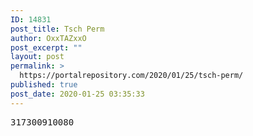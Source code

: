```yaml
---
ID: 14831
post_title: Tsch Perm
author: OxxTAZxxO
post_excerpt: ""
layout: post
permalink: >
  https://portalrepository.com/2020/01/25/tsch-perm/
published: true
post_date: 2020-01-25 03:35:33
---
```

<pre>317300910080</pre>